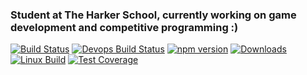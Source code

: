 ### Student at The Harker School, currently working on game development and competitive programming :)

[![Build Status](https://travis-ci.org/microsoft/TypeScript.svg?branch=master)](https://travis-ci.org/microsoft/TypeScript)
[![Devops Build Status](https://dev.azure.com/typescript/TypeScript/_apis/build/status/Typescript/node10)](https://dev.azure.com/typescript/TypeScript/_build?definitionId=7)
[![npm version](https://badge.fury.io/js/typescript.svg)](https://www.npmjs.com/package/typescript)
[![Downloads](https://img.shields.io/npm/dm/typescript.svg)](https://www.npmjs.com/package/typescript)
[![Linux Build](https://img.shields.io/travis/expressjs/express/master.svg?label=linux)](https://travis-ci.org/expressjs/express)
[![Test Coverage](https://img.shields.io/coveralls/expressjs/express/master.svg)](https://coveralls.io/r/expressjs/express?branch=master)
